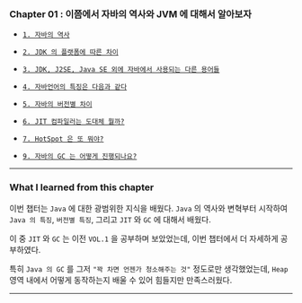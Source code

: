 
### Chapter 01 : 이쯤에서 자바의 역사와 JVM 에 대해서 알아보자

- [`1. 자바의 역사`](./section_01_04.md#1--jave-se-platform-at-a-glance---oracle)
- [`2. JDK 의 플랫폼에 따른 차이`](./section_01_04.md#2--12-design-goals-of-the-java-tm-programming-language---oracle)
- [`3. JDK, J2SE, Java SE 외에 자바에서 사용되는 다른 용어들`](./section_01_04.md#3-jdk-j2se-java-se-외에-자바에서-사용되는-다른-용어들)
- [`4. 자바언어의 특징은 다음과 같다`](./section_01_04.md#4-자바언어의-특징은-다음과-같다)

- [`5. 자바의 버전별 차이`](./section_05_09.md#5-자바의-버전별-차이)
- [`6. JIT 컴파일러는 도대체 뭘까?`](./section_05_09.md#6-jit-컴파일러는-도대체-뭘까)
- [`7. HotSpot 은 또 뭐야?`](./section_05_09.md#7-hotspot-은-또-뭐야)
- [`9. 자바의 GC 는 어떻게 진행되나요?`](./section_05_09.md#9-자바의-gc-는-어떻게-진행되나요)

---

### What I learned from this chapter

이번 챕터는 `Java` 에 대한 광범위한 지식을 배웠다. `Java` 의 역사와 변혁부터 시작하여 `Java 의 특징`, `버전별 특징`, 그리고 `JIT` 와 `GC` 에 대해서 배웠다.

이 중 `JIT` 와 `GC` 는 이전 `VOL.1` 을 공부하며 보았었는데, 이번 챕터에서 더 자세하게 공부하였다.

특히 `Java 의 GC` 를 그저 `"꽉 차면 언젠가 청소해주는 것"` 정도로만 생각했었는데, `Heap` 영역 내에서 어떻게 동작하는지 배울 수 있어 힘들지만 만족스러웠다.

---
